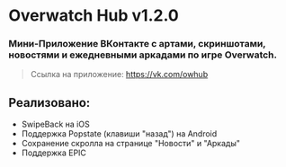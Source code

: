 # Overwatch Hub v1.2.0
### Мини-Приложение ВКонтакте с артами, скриншотами, новостями и ежедневными аркадами по игре Overwatch.

> Ссылка на приложение: https://vk.com/owhub

## Реализовано:
- SwipeBack на iOS
- Поддержка Popstate (клавиши "назад") на Android
- Сохранение скролла на странице "Новости" и "Аркады"
- Поддержка EPIC
